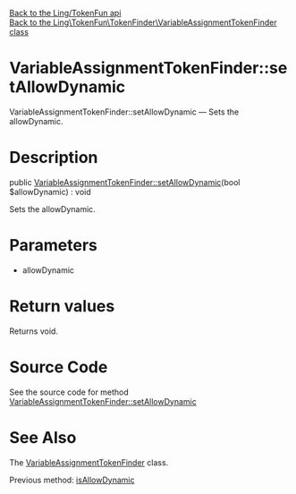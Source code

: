 [Back to the Ling/TokenFun api](https://github.com/lingtalfi/TokenFun/blob/master/doc/api/Ling/TokenFun.md)<br>
[Back to the Ling\TokenFun\TokenFinder\VariableAssignmentTokenFinder class](https://github.com/lingtalfi/TokenFun/blob/master/doc/api/Ling/TokenFun/TokenFinder/VariableAssignmentTokenFinder.md)


VariableAssignmentTokenFinder::setAllowDynamic
================



VariableAssignmentTokenFinder::setAllowDynamic — Sets the allowDynamic.




Description
================


public [VariableAssignmentTokenFinder::setAllowDynamic](https://github.com/lingtalfi/TokenFun/blob/master/doc/api/Ling/TokenFun/TokenFinder/VariableAssignmentTokenFinder/setAllowDynamic.md)(bool $allowDynamic) : void




Sets the allowDynamic.




Parameters
================


- allowDynamic

    


Return values
================

Returns void.








Source Code
===========
See the source code for method [VariableAssignmentTokenFinder::setAllowDynamic](https://github.com/lingtalfi/TokenFun/blob/master/TokenFinder/VariableAssignmentTokenFinder.php#L433-L436)


See Also
================

The [VariableAssignmentTokenFinder](https://github.com/lingtalfi/TokenFun/blob/master/doc/api/Ling/TokenFun/TokenFinder/VariableAssignmentTokenFinder.md) class.

Previous method: [isAllowDynamic](https://github.com/lingtalfi/TokenFun/blob/master/doc/api/Ling/TokenFun/TokenFinder/VariableAssignmentTokenFinder/isAllowDynamic.md)<br>

